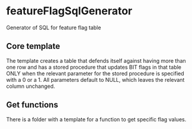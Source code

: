# featureFlagSqlGenerator
Generator of SQL for feature flag table

## Core template
The template creates a table that defends itself against having more than one row and has a stored procedure that updates BIT flags in that table ONLY when the relevant parameter for the stored procedure is specified with a 0 or a 1. All parameters default to NULL, which leaves the relevant column unchanged.

## Get functions
There is a folder with a template for a function to get specific flag values.